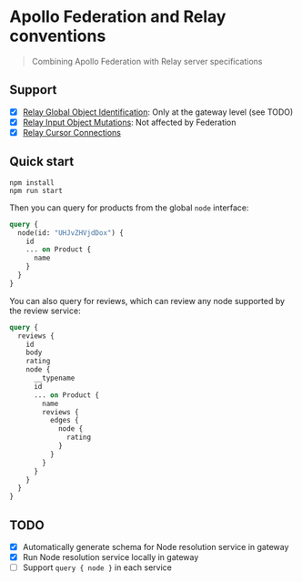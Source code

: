 # Apollo Federation and Relay conventions

> Combining Apollo Federation with Relay server specifications

## Support

- [x] [Relay Global Object Identification]: Only at the gateway level (see TODO)
- [x] [Relay Input Object Mutations]: Not affected by Federation
- [x] [Relay Cursor Connections]

## Quick start

```shell
npm install
npm run start
```

Then you can query for products from the global `node` interface:

```graphql
query {
  node(id: "UHJvZHVjdDox") {
    id
    ... on Product {
      name
    }
  }
}
```

You can also query for reviews, which can review any node supported by the review service:

```graphql
query {
  reviews {
    id
    body
    rating
    node {
      __typename
      id
      ... on Product {
        name
        reviews {
          edges {
            node {
              rating
            }
          }
        }
      }
    }
  }
}
```

## TODO

- [x] Automatically generate schema for Node resolution service in gateway
- [x] Run Node resolution service locally in gateway
- [ ] Support `query { node }` in each service

[Relay Global Object Identification]: https://relay.dev/graphql/objectidentification.htm
[Relay Cursor Connections]: https://relay.dev/graphql/connections.htm
[Relay Input Object Mutations]: https://relay.dev/graphql/mutations.htm
